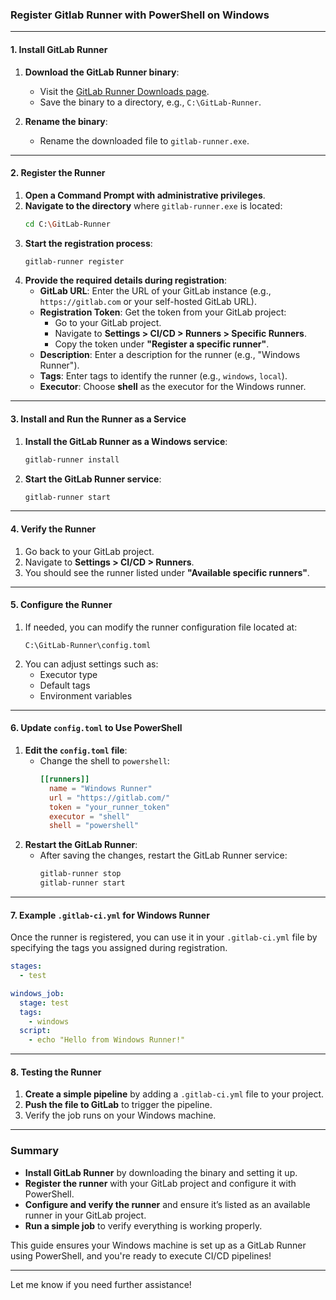 ### **Register Gitlab Runner with PowerShell on Windows**

---

#### **1. Install GitLab Runner**

1. **Download the GitLab Runner binary**:
   - Visit the [GitLab Runner Downloads page](https://gitlab-runner-downloads.s3.amazonaws.com/latest/binaries/gitlab-runner-windows-amd64.exe).
   - Save the binary to a directory, e.g., `C:\GitLab-Runner`.

2. **Rename the binary**:
   - Rename the downloaded file to `gitlab-runner.exe`.

---

#### **2. Register the Runner**

1. **Open a Command Prompt with administrative privileges**.
2. **Navigate to the directory** where `gitlab-runner.exe` is located:
   ```bash
   cd C:\GitLab-Runner
   ```
3. **Start the registration process**:
   ```bash
   gitlab-runner register
   ```
4. **Provide the required details during registration**:
   - **GitLab URL**: Enter the URL of your GitLab instance (e.g., `https://gitlab.com` or your self-hosted GitLab URL).
   - **Registration Token**: Get the token from your GitLab project:
     - Go to your GitLab project.
     - Navigate to **Settings > CI/CD > Runners > Specific Runners**.
     - Copy the token under **"Register a specific runner"**.
   - **Description**: Enter a description for the runner (e.g., "Windows Runner").
   - **Tags**: Enter tags to identify the runner (e.g., `windows`, `local`).
   - **Executor**: Choose **shell** as the executor for the Windows runner.

---

#### **3. Install and Run the Runner as a Service**

1. **Install the GitLab Runner as a Windows service**:
   ```bash
   gitlab-runner install
   ```
2. **Start the GitLab Runner service**:
   ```bash
   gitlab-runner start
   ```

---

#### **4. Verify the Runner**

1. Go back to your GitLab project.
2. Navigate to **Settings > CI/CD > Runners**.
3. You should see the runner listed under **"Available specific runners"**.

---

#### **5. Configure the Runner**

1. If needed, you can modify the runner configuration file located at:
   ```
   C:\GitLab-Runner\config.toml
   ```
2. You can adjust settings such as:
   - Executor type
   - Default tags
   - Environment variables

---

#### **6. Update `config.toml` to Use PowerShell**

1. **Edit the `config.toml` file**:
   - Change the shell to `powershell`:
     ```toml
     [[runners]]
       name = "Windows Runner"
       url = "https://gitlab.com/"
       token = "your_runner_token"
       executor = "shell"
       shell = "powershell"
     ```
2. **Restart the GitLab Runner**:
   - After saving the changes, restart the GitLab Runner service:
     ```bash
     gitlab-runner stop
     gitlab-runner start
     ```

---

#### **7. Example `.gitlab-ci.yml` for Windows Runner**

Once the runner is registered, you can use it in your `.gitlab-ci.yml` file by specifying the tags you assigned during registration.

```yaml
stages:
  - test

windows_job:
  stage: test
  tags:
    - windows
  script:
    - echo "Hello from Windows Runner!"
```

---

#### **8. Testing the Runner**

1. **Create a simple pipeline** by adding a `.gitlab-ci.yml` file to your project.
2. **Push the file to GitLab** to trigger the pipeline.
3. Verify the job runs on your Windows machine.

---

### **Summary**

- **Install GitLab Runner** by downloading the binary and setting it up.
- **Register the runner** with your GitLab project and configure it with PowerShell.
- **Configure and verify the runner** and ensure it’s listed as an available runner in your GitLab project.
- **Run a simple job** to verify everything is working properly.

This guide ensures your Windows machine is set up as a GitLab Runner using PowerShell, and you're ready to execute CI/CD pipelines!

---

Let me know if you need further assistance!
